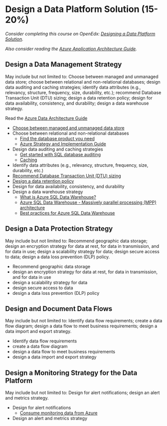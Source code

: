 # Design a Data Platform Solution (15-20%)

*Consider completing this course on OpenEdx: [Designing a Data Platform Solution](https://openedx.microsoft.com/courses/course-v1:Microsoft+AZ-301.2+2019_T1/course/).*

*Also consider reading the [Azure Application Architecture Guide](https://docs.microsoft.com/en-us/azure/architecture/guide/).*

## Design a Data Management Strategy
May include but not limited to: Choose between managed and unmanaged data store; choose between relational and non-relational databases; design data auditing and caching strategies; identify data attributes (e.g., relevancy, structure, frequency, size, durability, etc.); recommend Database Transaction Unit (DTU) sizing; design a data retention policy; design for data availability, consistency, and durability; design a data warehouse strategy.

Read the [Azure Data Architecture Guide](https://docs.microsoft.com/en-us/azure/architecture/data-guide/)
* [Choose between managed and unmanaged data store](https://docs.microsoft.com/en-us/azure/virtual-machines/windows/managed-disks-overview)
* Choose between relational and non-relational databases
    * [Find the database product you need](https://azure.microsoft.com/en-us/product-categories/databases/)
    * [Azure Strategy and Implementation Guide](https://azure.microsoft.com/en-us/resources/azure-strategy-and-implementation-guide/en-us/)
* Design data auditing and caching strategies
    * [Get started with SQL database auditing](https://docs.microsoft.com/en-us/azure/sql-database/sql-database-auditing)
    * [Caching](https://docs.microsoft.com/en-us/azure/architecture/best-practices/caching)
* Identify data attributes (e.g., relevancy, structure, frequency, size, durability, etc.)
* [Recommend Database Transaction Unit (DTU) sizing](https://docs.microsoft.com/en-us/azure/sql-database/sql-database-service-tiers-dtu)
* [Design a data retention policy](https://docs.microsoft.com/en-us/azure/sql-database/sql-database-long-term-retention)
* Design for data availability, consistency, and durability
* Design a data warehouse strategy
    * [What is Azure SQL Data Warehouse?](https://docs.microsoft.com/en-us/azure/sql-data-warehouse/sql-data-warehouse-overview-what-is)
    * [Azure SQL Data Warehouse - Massively parallel processing (MPP) architecture](https://docs.microsoft.com/en-us/azure/sql-data-warehouse/massively-parallel-processing-mpp-architecture)
    * [Best practices for Azure SQL Data Warehouse](https://docs.microsoft.com/en-us/azure/sql-data-warehouse/sql-data-warehouse-best-practices)

## Design a Data Protection Strategy
May include but not limited to: Recommend geographic data storage; design an encryption strategy for data at rest, for data in transmission, and for data in use; design a scalability strategy for data; design secure access to data; design a data loss prevention (DLP) policy.

*  Recommend geographic data storage
* design an encryption strategy for data at rest, for data in transmission, and for data in use
* design a scalability strategy for data
* design secure access to data
* design a data loss prevention (DLP) policy

## Design and Document Data Flows
May include but not limited to: Identify data flow requirements; create a data flow diagram; design a data flow to meet business requirements; design a data import and export strategy.
* Identify data flow requirements
* create a data flow diagram
* design a data flow to meet business requirements
* design a data import and export strategy


## Design a Monitoring Strategy for the Data Platform
May include but not limited to: Design for alert notifications; design an alert and metrics strategy.

* Design for alert notifications
    * [Consume monitoring data from Azure](https://docs.microsoft.com/en-us/azure/azure-monitor/platform/data-sources-reference#options-for-data-consumption)
* Design an alert and metrics strategy


